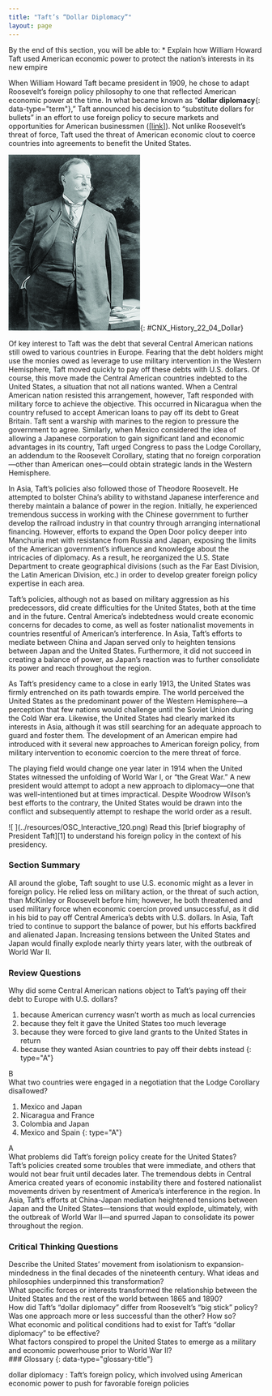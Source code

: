 ```yaml
---
title: "Taft’s “Dollar Diplomacy”"
layout: page
---
```



<div data-type="abstract" markdown="1">
By the end of this section, you will be able to:
* Explain how William Howard Taft used American economic power to protect the nation’s interests in its new empire

</div>

When William Howard Taft became president in 1909, he chose to adapt Roosevelt’s foreign policy philosophy to one that reflected American economic power at the time. In what became known as “**dollar diplomacy**{: data-type="term"},” Taft announced his decision to “substitute dollars for bullets” in an effort to use foreign policy to secure markets and opportunities for American businessmen ([\[link\]](#CNX_History_22_04_Dollar)). Not unlike Roosevelt’s threat of force, Taft used the threat of American economic clout to coerce countries into agreements to benefit the United States.

 ![A photograph of William Howard Taft is shown.](../resources/CNX_History_22_04_Dollar.jpg "Although William Howard Taft was Theodore Roosevelt&#x2019;s hand-picked successor to the presidency, he was less inclined to use Roosevelt&#x2019;s &#x201C;big stick,&#x201D; choosing instead to use the economic might of the United States to influence foreign affairs."){: #CNX_History_22_04_Dollar}

Of key interest to Taft was the debt that several Central American nations still owed to various countries in Europe. Fearing that the debt holders might use the monies owed as leverage to use military intervention in the Western Hemisphere, Taft moved quickly to pay off these debts with U.S. dollars. Of course, this move made the Central American countries indebted to the United States, a situation that not all nations wanted. When a Central American nation resisted this arrangement, however, Taft responded with military force to achieve the objective. This occurred in Nicaragua when the country refused to accept American loans to pay off its debt to Great Britain. Taft sent a warship with marines to the region to pressure the government to agree. Similarly, when Mexico considered the idea of allowing a Japanese corporation to gain significant land and economic advantages in its country, Taft urged Congress to pass the Lodge Corollary, an addendum to the Roosevelt Corollary, stating that no foreign corporation—other than American ones—could obtain strategic lands in the Western Hemisphere.

In Asia, Taft’s policies also followed those of Theodore Roosevelt. He attempted to bolster China’s ability to withstand Japanese interference and thereby maintain a balance of power in the region. Initially, he experienced tremendous success in working with the Chinese government to further develop the railroad industry in that country through arranging international financing. However, efforts to expand the Open Door policy deeper into Manchuria met with resistance from Russia and Japan, exposing the limits of the American government’s influence and knowledge about the intricacies of diplomacy. As a result, he reorganized the U.S. State Department to create geographical divisions (such as the Far East Division, the Latin American Division, etc.) in order to develop greater foreign policy expertise in each area.

Taft’s policies, although not as based on military aggression as his predecessors, did create difficulties for the United States, both at the time and in the future. Central America’s indebtedness would create economic concerns for decades to come, as well as foster nationalist movements in countries resentful of American’s interference. In Asia, Taft’s efforts to mediate between China and Japan served only to heighten tensions between Japan and the United States. Furthermore, it did not succeed in creating a balance of power, as Japan’s reaction was to further consolidate its power and reach throughout the region.

As Taft’s presidency came to a close in early 1913, the United States was firmly entrenched on its path towards empire. The world perceived the United States as the predominant power of the Western Hemisphere—a perception that few nations would challenge until the Soviet Union during the Cold War era. Likewise, the United States had clearly marked its interests in Asia, although it was still searching for an adequate approach to guard and foster them. The development of an American empire had introduced with it several new approaches to American foreign policy, from military intervention to economic coercion to the mere threat of force.

The playing field would change one year later in 1914 when the United States witnessed the unfolding of World War I, or “the Great War.” A new president would attempt to adopt a new approach to diplomacy—one that was well-intentioned but at times impractical. Despite Woodrow Wilson’s best efforts to the contrary, the United States would be drawn into the conflict and subsequently attempt to reshape the world order as a result.

<div data-type="note" data-has-label="true" class="history click-and-explore" data-label="Click and Explore" markdown="1">
<span data-type="media" data-alt=" "> ![ ](../resources/OSC_Interactive_120.png) </span>
Read this [brief biography of President Taft][1] to understand his foreign policy in the context of his presidency.

</div>

### Section Summary

All around the globe, Taft sought to use U.S. economic might as a lever in foreign policy. He relied less on military action, or the threat of such action, than McKinley or Roosevelt before him; however, he both threatened and used military force when economic coercion proved unsuccessful, as it did in his bid to pay off Central America’s debts with U.S. dollars. In Asia, Taft tried to continue to support the balance of power, but his efforts backfired and alienated Japan. Increasing tensions between the United States and Japan would finally explode nearly thirty years later, with the outbreak of World War II.

### Review Questions

<div data-type="exercise">
<div data-type="problem" markdown="1">
Why did some Central American nations object to Taft’s paying off their debt to Europe with U.S. dollars?

1.  because American currency wasn’t worth as much as local currencies
2.  because they felt it gave the United States too much leverage
3.  because they were forced to give land grants to the United States in return
4.  because they wanted Asian countries to pay off their debts instead
{: type="A"}

</div>
<div data-type="solution" markdown="1">
B

</div>
</div>

<div data-type="exercise">
<div data-type="problem" markdown="1">
What two countries were engaged in a negotiation that the Lodge Corollary disallowed?

1.  Mexico and Japan
2.  Nicaragua and France
3.  Colombia and Japan
4.  Mexico and Spain
{: type="A"}

</div>
<div data-type="solution" markdown="1">
A

</div>
</div>

<div data-type="exercise">
<div data-type="problem" markdown="1">
What problems did Taft’s foreign policy create for the United States?

</div>
<div data-type="solution" markdown="1">
Taft’s policies created some troubles that were immediate, and others that would not bear fruit until decades later. The tremendous debts in Central America created years of economic instability there and fostered nationalist movements driven by resentment of America’s interference in the region. In Asia, Taft’s efforts at China-Japan mediation heightened tensions between Japan and the United States—tensions that would explode, ultimately, with the outbreak of World War II—and spurred Japan to consolidate its power throughout the region.

</div>
</div>

### Critical Thinking Questions

<div data-type="exercise">
<div data-type="problem" markdown="1">
Describe the United States’ movement from isolationism to expansion-mindedness in the final decades of the nineteenth century. What ideas and philosophies underpinned this transformation?

</div>
</div>

<div data-type="exercise">
<div data-type="problem" markdown="1">
What specific forces or interests transformed the relationship between the United States and the rest of the world between 1865 and 1890?

</div>
</div>

<div data-type="exercise">
<div data-type="problem" markdown="1">
How did Taft’s “dollar diplomacy” differ from Roosevelt’s “big stick” policy? Was one approach more or less successful than the other? How so?

</div>
</div>

<div data-type="exercise">
<div data-type="problem" markdown="1">
What economic and political conditions had to exist for Taft’s “dollar diplomacy” to be effective?

</div>
</div>

<div data-type="exercise">
<div data-type="problem" markdown="1">
What factors conspired to propel the United States to emerge as a military and economic powerhouse prior to World War II?

</div>
</div>

<div data-type="glossary" markdown="1">
### Glossary
{: data-type="glossary-title"}

dollar diplomacy
: Taft’s foreign policy, which involved using American economic power to push for favorable foreign policies

</div>



[1]: http://openstaxcollege.org/l/Taft
